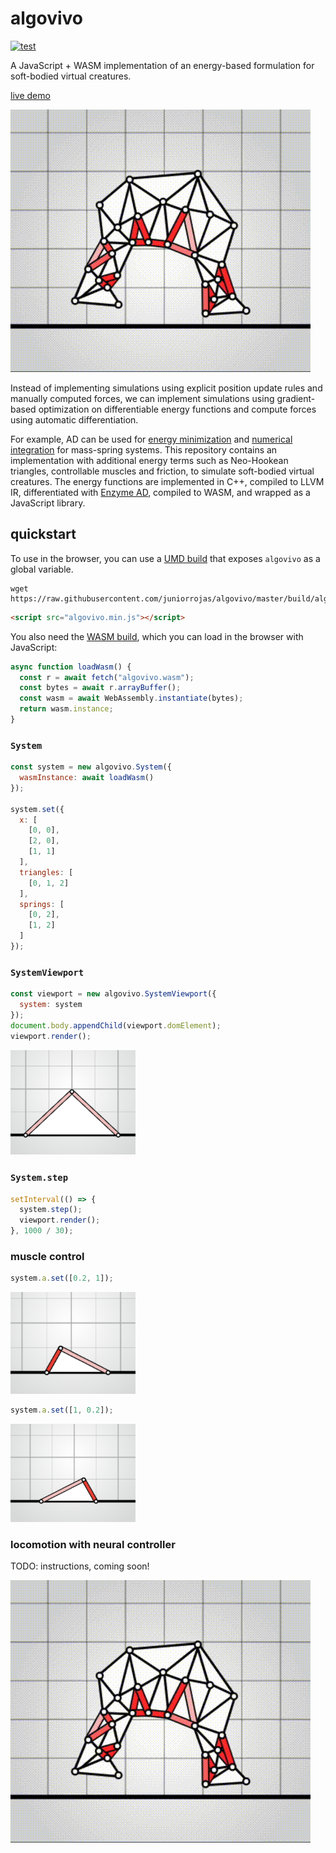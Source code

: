 # algovivo

[![test](https://github.com/juniorrojas/algovivo/actions/workflows/test.yml/badge.svg)](https://github.com/juniorrojas/algovivo/actions/workflows/test.yml)

A JavaScript + WASM implementation of an energy-based formulation for soft-bodied virtual creatures.

[live demo](https://juniorrojas.com/algovivo)

<a href="https://juniorrojas.com/algovivo">
  <img src="media/anim.gif">
</a>

Instead of implementing simulations using explicit position update rules and manually computed forces, we can implement simulations using gradient-based optimization on differentiable energy functions and compute forces using automatic differentiation.

For example, AD can be used for [energy minimization](https://github.com/juniorrojas/hookean-springs-pytorch) and [numerical integration](https://github.com/juniorrojas/springs-integration-pytorch) for mass-spring systems. This repository contains an implementation with additional energy terms such as Neo-Hookean triangles, controllable muscles and friction, to simulate soft-bodied virtual creatures. The energy functions are implemented in C++, compiled to LLVM IR, differentiated with [Enzyme AD](https://github.com/EnzymeAD/Enzyme), compiled to WASM, and wrapped as a JavaScript library.

## quickstart

To use in the browser, you can use a [UMD build](build/algovivo.min.js) that exposes `algovivo` as a global variable.

```
wget https://raw.githubusercontent.com/juniorrojas/algovivo/master/build/algovivo.min.js
```

```html
<script src="algovivo.min.js"></script>
```

You also need the [WASM build](./build/algovivo.wasm), which you can load in the browser with JavaScript:

```js
async function loadWasm() {
  const r = await fetch("algovivo.wasm");
  const bytes = await r.arrayBuffer();
  const wasm = await WebAssembly.instantiate(bytes);
  return wasm.instance;
}
```

### `System`

```js
const system = new algovivo.System({
  wasmInstance: await loadWasm()
});

system.set({
  x: [
    [0, 0],
    [2, 0],
    [1, 1]
  ],
  triangles: [
    [0, 1, 2]
  ],
  springs: [
    [0, 2],
    [1, 2]
  ]
});
```

### `SystemViewport`

```js
const viewport = new algovivo.SystemViewport({
  system: system
});
document.body.appendChild(viewport.domElement);
viewport.render();
```

<img src="media/triangle.png" width="200px"></img>

### `System.step`

```js
setInterval(() => {
  system.step();
  viewport.render();
}, 1000 / 30);
```

### muscle control

```js
system.a.set([0.2, 1]);
```

<img src="media/muscle-control-0.png" width="200px"></img>

```js
system.a.set([1, 0.2]);
```

<img src="media/muscle-control-1.png" width="200px"></img>

### locomotion with neural controller

TODO: instructions, coming soon!

![](media/anim.gif)
